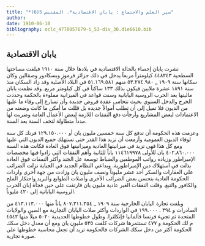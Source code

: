 ```yaml
---
title: "*سير العلم والاجتماع : يابان الاقتصادية*. المقتبس 5(6)"
author: 
date: 1910-06-10
bibliography: oclc_4770057679-i_53-div_30.d1e6610.bib
---
```




##  يابان الاقتصادية 


 نشرت يابان إحصاء بالحالة الاقتصادية في بلادها خلال سنة  ١٩١٠  فبلغت مساحتها السطحية  ٤٤٨٢٤٣  كيلومتراً مربعاً يدخل في ذلك جزائر فرموز وبسكادور وصقالين   وكان سكانها سنة  ١٩٠٩  _  ٥٣.٢٧٤.٩٨٠  منهم  ٥١.١٦٩.٥٨١  في البلاد الأصلية وقد زاد السكان منذ سنة  ١٨٩١  عشرة  ملايين فيكون بذلك  ١٣٣  ساكناً في كل كيلومتر مربع. وقد نظمت يابان ماليتها بعد الحرب الروسية اليابانية وسنت قواعد في الميزانية مملوءة بالحكمة وحددت الخرج والدخل السنوي بحيث تتحامى عقدة قروض جديدة وأن تسارع إلى وفاء ما عليها من الديون فلا تميل إلى أن تطلب أموالاً جديدة بل قللت ما أمكن ما كانت وضعته من الاعتمادات لبعض المشاريع وأرجأت دفع النفقات اللازمة لبعض الأعمال العامة وضربت لها مدداً متطاولة لتخف السنة بعد السنة. 

 وعزمت هذه الحكومة أن تدفع كل سنة  خمسين  مليون يان أو  ١٢٩.١٥٠.٠٠٠  فرنك كل سنة لوفاء الديون العمومية وأزمعت أن تزيد هذا القدر حتى تستهلك جميع الديون التي عليها ومع كل هذا فهي تزيد في ميزانيتها العادية وميزانيتها فوق العادة فكانت هذه السنة  ٤٠٢.٨٦٠.٠٠٠  يان للأولى  ١١٤٦١٩٩٧٨  ياناً للثانية وأهم النفقات التي زادوا فيها مخصصات الإمبراطور وزيادة رواتب الموظفين والضباط توسعة عل الجند وأكثر النفقات فوق العادة بذلت في استهلاك دين الإمبراطورية. وبداعي النظام الجديد في الجباية نزلت الضرائب على العقارات والسكر  أحد  عشر  مليوناً ونصف مليون يان وزادت من جهة أخرى واردات الحكومة العادية بتحسن بعض الضرائب الأخرى واصلات الطوابع والبريد واحتكار الملح والكافور والتبغ. وقلت النفقات الغير عادية مليون يان فارتقت على حين   فجأة إبان الحرب الروسية اليابانية إلى  ٤٢٠  مليوناً. 

 وبلغت تجارة اليابان الخارجية سنة  ١٩٠٩  _  ٨٠٧.٣١١.٣٥٤  ياناً منها  ٤١٣.١١٣.٠٠٠  من الصادرات و  ٣٩٤  .  ١٩٩.٠٠٠  في الواردات وأكثر صلات اليابان التجارية مع الصين والولايات المتحدة ثم تجيء فرنسا فألمانيا فإنكلترا. وطول خطوطها الحديدية  ٥٠٢٠  ميلاً منها  ٤٥٤٢  م لك الحكومة و  ٤٧٧  تستثمرها شركات كلفت  ٥٣٥  مليون يان ومع أن معدل دخل سكك الحكومة أكثر من دخل سكك الشركات فالحكومة تريد أن تجعل محاسبة خطوطها على صورة تجارية. 

